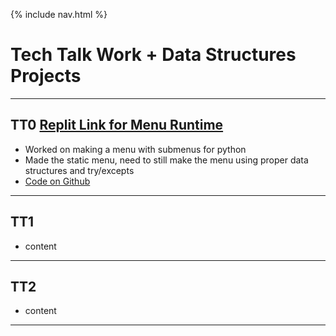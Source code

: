 {% include nav.html %}
# Tech Talk Work + Data Structures Projects
***
## TT0 [Replit Link for Menu Runtime](https://replit.com/@AkhilNandhakuma/Akhil-Data-Structures#main.py)
- Worked on making a menu with submenus for python
- Made the static menu, need to still make the menu using proper data structures and try/excepts
- [Code on Github](https://github.com/AkhilNandhakumar/Akhil-Data-Structures/blob/main/main.py)

***

## TT1
- content

***

## TT2
- content

***
